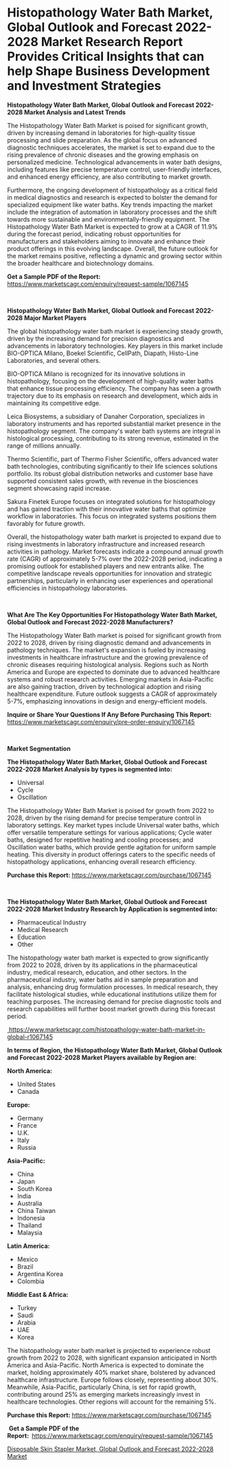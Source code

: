 <p><h1>Histopathology Water Bath Market, Global Outlook and Forecast 2022-2028 Market Research Report Provides Critical Insights that can help Shape Business Development and Investment Strategies</h1></p><p><strong>Histopathology Water Bath Market, Global Outlook and Forecast 2022-2028 Market Analysis and Latest Trends</strong></p>
<p><p>The Histopathology Water Bath Market is poised for significant growth, driven by increasing demand in laboratories for high-quality tissue processing and slide preparation. As the global focus on advanced diagnostic techniques accelerates, the market is set to expand due to the rising prevalence of chronic diseases and the growing emphasis on personalized medicine. Technological advancements in water bath designs, including features like precise temperature control, user-friendly interfaces, and enhanced energy efficiency, are also contributing to market growth.</p><p>Furthermore, the ongoing development of histopathology as a critical field in medical diagnostics and research is expected to bolster the demand for specialized equipment like water baths. Key trends impacting the market include the integration of automation in laboratory processes and the shift towards more sustainable and environmentally-friendly equipment. The Histopathology Water Bath Market is expected to grow at a CAGR of 11.9% during the forecast period, indicating robust opportunities for manufacturers and stakeholders aiming to innovate and enhance their product offerings in this evolving landscape. Overall, the future outlook for the market remains positive, reflecting a dynamic and growing sector within the broader healthcare and biotechnology domains.</p></p>
<p><strong>Get a Sample PDF of the Report:&nbsp;</strong> <a href="https://www.marketscagr.com/enquiry/request-sample/1067145?utm_campaign=2383&utm_medium=2&utm_source=Github&utm_content=ia&utm_term=21032025&utm_id=histopathology-water-bath-market-global-outlook-and-forecast-2022-2028">https://www.marketscagr.com/enquiry/request-sample/1067145</a></p>
<p>&nbsp;</p>
<p><strong>Histopathology Water Bath Market, Global Outlook and Forecast 2022-2028 Major Market Players</strong></p>
<p><p>The global histopathology water bath market is experiencing steady growth, driven by the increasing demand for precision diagnostics and advancements in laboratory technologies. Key players in this market include BIO-OPTICA Milano, Boekel Scientific, CellPath, Diapath, Histo-Line Laboratories, and several others.</p><p>BIO-OPTICA Milano is recognized for its innovative solutions in histopathology, focusing on the development of high-quality water baths that enhance tissue processing efficiency. The company has seen a growth trajectory due to its emphasis on research and development, which aids in maintaining its competitive edge.</p><p>Leica Biosystems, a subsidiary of Danaher Corporation, specializes in laboratory instruments and has reported substantial market presence in the histopathology segment. The company's water bath systems are integral in histological processing, contributing to its strong revenue, estimated in the range of millions annually.</p><p>Thermo Scientific, part of Thermo Fisher Scientific, offers advanced water bath technologies, contributing significantly to their life sciences solutions portfolio. Its robust global distribution networks and customer base have supported consistent sales growth, with revenue in the biosciences segment showcasing rapid increase.</p><p>Sakura Finetek Europe focuses on integrated solutions for histopathology and has gained traction with their innovative water baths that optimize workflow in laboratories. This focus on integrated systems positions them favorably for future growth.</p><p>Overall, the histopathology water bath market is projected to expand due to rising investments in laboratory infrastructure and increased research activities in pathology. Market forecasts indicate a compound annual growth rate (CAGR) of approximately 5-7% over the 2022-2028 period, indicating a promising outlook for established players and new entrants alike. The competitive landscape reveals opportunities for innovation and strategic partnerships, particularly in enhancing user experiences and operational efficiencies in histopathology laboratories.</p></p>
<p>&nbsp;</p>
<p><strong>What Are The Key Opportunities For Histopathology Water Bath Market, Global Outlook and Forecast 2022-2028 Manufacturers?</strong></p>
<p><p>The Histopathology Water Bath market is poised for significant growth from 2022 to 2028, driven by rising diagnostic demand and advancements in pathology techniques. The market's expansion is fueled by increasing investments in healthcare infrastructure and the growing prevalence of chronic diseases requiring histological analysis. Regions such as North America and Europe are expected to dominate due to advanced healthcare systems and robust research activities. Emerging markets in Asia-Pacific are also gaining traction, driven by technological adoption and rising healthcare expenditure. Future outlook suggests a CAGR of approximately 5-7%, emphasizing innovations in design and energy-efficient models.</p></p>
<p><strong>Inquire or Share Your Questions If Any Before Purchasing This Report:</strong> <a href="https://www.marketscagr.com/enquiry/pre-order-enquiry/1067145?utm_campaign=2383&utm_medium=2&utm_source=Github&utm_content=ia&utm_term=21032025&utm_id=histopathology-water-bath-market-global-outlook-and-forecast-2022-2028">https://www.marketscagr.com/enquiry/pre-order-enquiry/1067145</a></p>
<p>&nbsp;</p>
<p><strong>Market Segmentation</strong></p>
<p><strong>The Histopathology Water Bath Market, Global Outlook and Forecast 2022-2028 Market Analysis by types is segmented into:</strong></p>
<p><ul><li>Universal</li><li>Cycle</li><li>Oscillation</li></ul></p>
<p><p>The Histopathology Water Bath Market is poised for growth from 2022 to 2028, driven by the rising demand for precise temperature control in laboratory settings. Key market types include Universal water baths, which offer versatile temperature settings for various applications; Cycle water baths, designed for repetitive heating and cooling processes; and Oscillation water baths, which provide gentle agitation for uniform sample heating. This diversity in product offerings caters to the specific needs of histopathology applications, enhancing overall research efficiency.</p></p>
<p><strong>Purchase this Report:&nbsp;</strong><a href="https://www.marketscagr.com/purchase/1067145?utm_campaign=2383&utm_medium=2&utm_source=Github&utm_content=ia&utm_term=21032025&utm_id=histopathology-water-bath-market-global-outlook-and-forecast-2022-2028">https://www.marketscagr.com/purchase/1067145</a></p>
<p>&nbsp;</p>
<p><strong>The Histopathology Water Bath Market, Global Outlook and Forecast 2022-2028 Market Industry Research by Application is segmented into:</strong></p>
<p><ul><li>Pharmaceutical Industry</li><li>Medical Research</li><li>Education</li><li>Other</li></ul></p>
<p><p>The histopathology water bath market is expected to grow significantly from 2022 to 2028, driven by its applications in the pharmaceutical industry, medical research, education, and other sectors. In the pharmaceutical industry, water baths aid in sample preparation and analysis, enhancing drug formulation processes. In medical research, they facilitate histological studies, while educational institutions utilize them for teaching purposes. The increasing demand for precise diagnostic tools and research capabilities will further boost market growth during this forecast period.</p></p>
<p><a href="https://www.marketscagr.com/histopathology-water-bath-market-in-global-r1067145?utm_campaign=2383&utm_medium=2&utm_source=Github&utm_content=ia&utm_term=21032025&utm_id=histopathology-water-bath-market-global-outlook-and-forecast-2022-2028">&nbsp;https://www.marketscagr.com/histopathology-water-bath-market-in-global-r1067145</a></p>
<p><strong>In terms of Region, the Histopathology Water Bath Market, Global Outlook and Forecast 2022-2028 Market Players available by Region are:</strong></p>
<p>
    <p> <strong> North America: </strong>
        <ul>
            <li>United States</li>
            <li>Canada</li>
        </ul>
        </p> 
    <p> <strong> Europe: </strong>
        <ul>
            <li>Germany</li>
            <li>France</li>
            <li>U.K.</li>
            <li>Italy</li>
            <li>Russia</li>
        </ul>
        </p> 
    <p> <strong> Asia-Pacific: </strong>
        <ul>
            <li>China</li>
            <li>Japan</li>
            <li>South Korea</li>
            <li>India</li>
            <li>Australia</li>
            <li>China Taiwan</li>
            <li>Indonesia</li>
            <li>Thailand</li>
            <li>Malaysia</li>
        </ul>
        </p> 
    <p> <strong> Latin America: </strong>
        <ul>
            <li>Mexico</li>
            <li>Brazil</li>
            <li>Argentina Korea</li>
            <li>Colombia</li>
        </ul>
        </p> 
    <p> <strong> Middle East & Africa: </strong>
        <ul>
            <li>Turkey</li>
            <li>Saudi</li>
            <li>Arabia</li>
            <li>UAE</li>
            <li>Korea</li>
        </ul>
    </p>
    </p>
<p><p>The histopathology water bath market is projected to experience robust growth from 2022 to 2028, with significant expansion anticipated in North America and Asia-Pacific. North America is expected to dominate the market, holding approximately 40% market share, bolstered by advanced healthcare infrastructure. Europe follows closely, representing about 30%. Meanwhile, Asia-Pacific, particularly China, is set for rapid growth, contributing around 25% as emerging markets increasingly invest in healthcare technologies. Other regions will account for the remaining 5%.</p></p>
<p><strong>Purchase this Report: </strong><a href="https://www.marketscagr.com/purchase/1067145?utm_campaign=2383&utm_medium=2&utm_source=Github&utm_content=ia&utm_term=21032025&utm_id=histopathology-water-bath-market-global-outlook-and-forecast-2022-2028">https://www.marketscagr.com/purchase/1067145</a></p>
<p>&nbsp;<strong>Get a Sample PDF of the Report:&nbsp;&nbsp;</strong><a href="https://www.marketscagr.com/enquiry/request-sample/1067145?utm_campaign=2383&utm_medium=2&utm_source=Github&utm_content=ia&utm_term=21032025&utm_id=histopathology-water-bath-market-global-outlook-and-forecast-2022-2028">https://www.marketscagr.com/enquiry/request-sample/1067145</a></p>
<p><strong></strong></p>
<p><p><a href="https://github.com/lehumiston1971679/Market-Research-Report-List-1/blob/main/disposable-skin-stapler-market-global-outlook-and-forecast-2022-2028-market.md?utm_campaign=2383&utm_medium=2&utm_source=Github&utm_content=ia&utm_term=21032025&utm_id=histopathology-water-bath-market-global-outlook-and-forecast-2022-2028">Disposable Skin Stapler Market, Global Outlook and Forecast 2022-2028 Market</a></p></p>